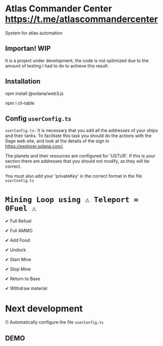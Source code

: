 
# Atlas Commander Center  https://t.me/atlascommandercenter

System for atlas automation




## Importan! WIP
It is a project under development, the code is not optimized due to the amount of testing I had to do to achieve this result.

## Installation

npm install @solana/web3.js

npm i cli-table

## Config `userConfig.ts`

`userConfig.ts:` It is necessary that you add all the addresses of your ships and their tanks. To facilitate this task you should do the actions with the Sage web site, and look at the details of the sign in https://explorer.solana.com/. 

The planets and their resources are configured for 'USTUR'. If this is your section there are addresses that you should not modify, as they will be correct.

You must also add your 'privateKey' in the correct format in the file  `userConfig.ts`

# `Mining Loop using ⚠ Teleport = 0Fuel ⚠ `

✔ Full Refuel

✔ Full AMMO

✔ Add Food

✔ Undock

✔ Start Mine

✔ Stop Mine

✔ Return to Base

✔ Withdraw material

# Next development

⏰ Automatically configure the file `userConfig.ts`

## DEMO

